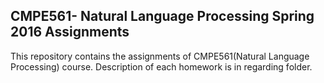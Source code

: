 ## CMPE561- Natural Language Processing Spring 2016 Assignments
  This repository contains the assignments of CMPE561(Natural Language Processing) course. Description of each homework is in regarding folder.
